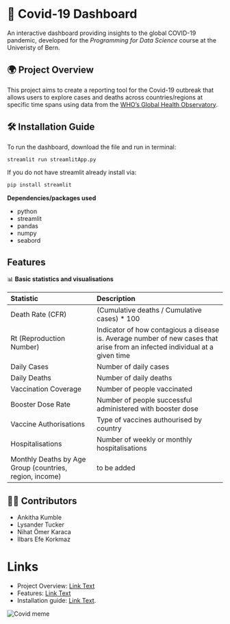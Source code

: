 # 🦠 Covid-19 Dashboard 

An interactive dashboard providing insights to the global COVID-19 pandemic, developed for the *Programming for Data Science* course at the Univeristy of Bern. 

## 🌍 Project Overview 

This project aims to create a reporting tool for the Covid-19 outbreak that allows users to explore cases and deaths across countries/regions at specific time spans using data from the [WHO’s Global Health Observatory](https://www.who.int/data/gho).

## 🛠️ Installation Guide 

To run the dashboard, download the file and run in terminal: 
```bash
streamlit run streamlitApp.py
```

If you do not have streamlit already install via: 
```python
pip install streamlit
```

**Dependencies/packages used**
- python
- streamlit
- pandas
- numpy
- seabord

## Features 
📊 **Basic statistics and visualisations**  

| Statistic | Description |
| :------ | :---- |
| Death Rate (CFR) | (Cumulative deaths / Cumulative cases) * 100|
| Rt (Reproduction Number)| Indicator of how contagious a disease is. Average number of new cases that arise from an infected individual at a given time|
| Daily Cases | Number of daily cases |
| Daily Deaths | Number of daily deaths |
| Vaccination Coverage | Number of people vaccinated |
| Booster Dose Rate | Number of people successful administered with booster dose |
| Vaccine Authorisations | Type of vaccines authourised by country |
| Hospitalisations | Number of weekly or monthly hospitalisations |
| Monthly Deaths by Age Group (countries, region, income) | to be added |

## 👨‍💻 Contributors 
- Ankitha Kumble
- Lysander Tucker
- Nihat Ömer Karaca
- İlbars Efe Korkmaz

# Links 
- Project Overview: [Link Text](#Project-Overview/)
- Features: [Link Text](#Features)
- Installation guide: [Link Text](#Installation-Guide).

![Covid meme](https://www.graphicdesignforum.com/uploads/default/original/2X/b/bfda98588e18bedca5818e31c486b76349a3a926.jpeg)

